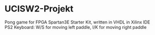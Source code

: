 # UCISW2-Projekt
Pong game for FPGA Spartan3E Starter Kit, written in VHDL in Xilinx IDE
PS2 Keyboard: W/S for moving left paddle, I/K for moving right paddle
